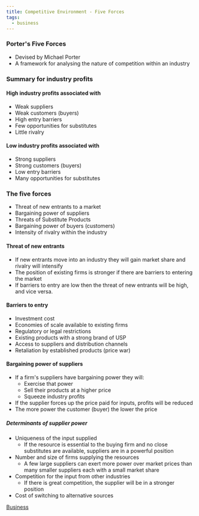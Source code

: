 ```yaml
---
title: Competitive Environment - Five Forces
tags:
  - business
---
```

### Porter's Five Forces

- Devised by Michael Porter
- A framework for analysing the nature of competition within an industry

### Summary for industry profits


#### High industry profits associated with

- Weak suppliers
- Weak customers (buyers)
- High entry barriers
- Few opportunities for substitutes
- Little rivalry

#### Low industry profits associated with

- Strong suppliers
- Strong customers (buyers)
- Low entry barriers
- Many opportunities for substitutes

### The five forces

- Threat of new entrants to a market
- Bargaining power of suppliers
- Threats of Substitute Products
- Bargaining power of buyers (customers)
- Intensity of rivalry within the industry

#### Threat of new entrants

- If new entrants move into an industry they will gain market share and rivalry will intensify
- The position of existing firms is stronger if there are barriers to entering the market
- If barriers to entry are low then the threat of new entrants will be high, and vice versa.

#### Barriers to entry

- Investment cost
- Economies of scale available to existing firms
- Regulatory or legal restrictions
- Existing products with a strong brand of USP
- Access to suppliers and distribution channels
- Retaliation by established products (price war)

#### Bargaining power of suppliers

- If a firm's suppliers have bargaining power they will:
	- Exercise that power
	- Sell their products at a higher price
	- Squeeze industry profits
- If the supplier forces up the price paid for inputs, profits will be reduced
- The more power the customer (buyer) the lower the price

##### Determinants of supplier power

- Uniqueness of the input supplied
	- If the resource is essential to the buying firm and no close substitutes are available, suppliers are in a powerful position
- Number and size of firms supplying the resources
	- A few large suppliers can exert more power over market prices than many smaller suppliers each with a small market share
- Competition for the input from other industries
	- If there is great competition, the supplier will be in a stronger position
- Cost of switching to alternative sources





[Business](/Business)